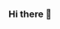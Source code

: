 ### Hi there 👋

<!--
**toshiyukifujikura/toshiyukifujikura** is a ✨ _special_ ✨ repository because its `README.md` (this file) appears on your GitHub profile.

Here are some ideas to get you started:

- 🔭 I’m currently working on the Earth. 
- 🌱 I’m currently learning ...
- 👯 I’m looking to collaborate on ...
- 🤔 I’m looking for help with ...
- 💬 Ask me about ...
- 📫 How to reach me: tofujikura@gmail.com
- 😄 Pronouns: ...
- ⚡ Fun fact: ...
-->
